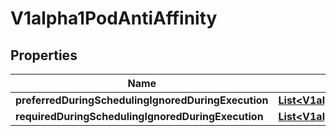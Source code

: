 

# V1alpha1PodAntiAffinity

## Properties

Name | Type | Description | Notes
------------ | ------------- | ------------- | -------------
**preferredDuringSchedulingIgnoredDuringExecution** | [**List&lt;V1alpha1WeightedPodAffinityTerm&gt;**](V1alpha1WeightedPodAffinityTerm.md) |  |  [optional]
**requiredDuringSchedulingIgnoredDuringExecution** | [**List&lt;V1alpha1PodAffinityTerm&gt;**](V1alpha1PodAffinityTerm.md) |  |  [optional]



